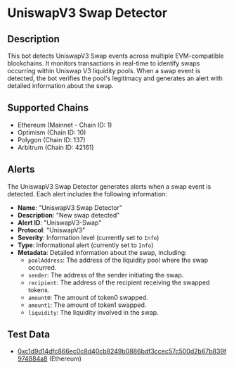 # UniswapV3 Swap Detector

## Description

This bot detects UniswapV3 Swap events across multiple EVM-compatible blockchains. It monitors transactions in real-time to identify swaps occurring within Uniswap V3 liquidity pools. When a swap event is detected, the bot verifies the pool's legitimacy and generates an alert with detailed information about the swap.

## Supported Chains

- Ethereum (Mainnet - Chain ID: 1)
- Optimism (Chain ID: 10)
- Polygon (Chain ID: 137)
- Arbitrum (Chain ID: 42161)

## Alerts

The UniswapV3 Swap Detector generates alerts when a swap event is detected. Each alert includes the following information:

- **Name**: "UniswapV3 Swap Detector"
- **Description**: "New swap detected"
- **Alert ID**: "UniswapV3-Swap"
- **Protocol**: "UniswapV3"
- **Severity**: Information level (currently set to `Info`)
- **Type**: Informational alert (currently set to `Info`)
- **Metadata**: Detailed information about the swap, including:
  - `poolAddress`: The address of the liquidity pool where the swap occurred.
  - `sender`: The address of the sender initiating the swap.
  - `recipient`: The address of the recipient receiving the swapped tokens.
  - `amount0`: The amount of token0 swapped.
  - `amount1`: The amount of token1 swapped.
  - `liquidity`: The liquidity involved in the swap.

## Test Data

- [0xc1d9d14dfc866ec0c8d40cb8249b0886bdf3ccec57c500d2b67b839f974884a8](https://etherscan.io/tx/0xc1d9d14dfc866ec0c8d40cb8249b0886bdf3ccec57c500d2b67b839f974884a8) (Ethereum)